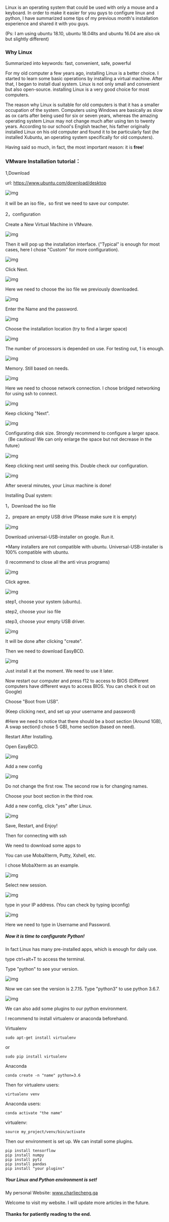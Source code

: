 Linux is an operating system that could be used with only a mouse and a keyboard. In order to make it easier for you guys to configure linux and python, I have summarized some tips of my previous month's installation experience and shared it with you guys.

(Ps: I am using ubuntu 18.10, ubuntu 18.04lts and ubuntu 16.04 are also ok but slightly different)

### Why Linux

Summarized into keywords: fast, convenient, safe, powerful

For my old computer a few years ago, installing Linux is a better choice. I started to learn some basic operations by installing a virtual machine. After that, I began to install dual system. Linux is not only small and convenient but also open-source. installing Linux is a very good choice for most computers.

The reason why Linux is suitable for old computers is that it has a smaller occupation of the system. Computers using Windows are basically as slow as ox carts after being used for six or seven years, whereas the amazing operating system Linux may not change much after using ten to twenty years. According to our school's English teacher, his father originally installed Linux on his old computer and found it to be particularly fast (he installed Xubuntu, an operating system specifically for old computers).

Having said so much, in fact, the most important reason: it is **free**!

### VMware Installation tutorial：

1,Download

url: https://www.ubuntu.com/download/desktop

![img](https://mmbiz.qpic.cn/mmbiz_jpg/TsKul87IC1sWkcl1K50LDDzwxe8mq7NbgU89Npr626J3ne4CC0P2aaOJLYSYJiatEuVMicbtLa2wVbjA2Vy98OMQ/640?wx_fmt=jpeg&tp=webp&wxfrom=5&wx_lazy=1&wx_co=1)

it will be an iso file，so first we need to save our computer.

2，configuration

Create a New Virtual Machine in VMware.

![img](https://mmbiz.qpic.cn/mmbiz_jpg/TsKul87IC1sWkcl1K50LDDzwxe8mq7Nb1LIaKmmDtte6icsPAfLJj05fOqRicJa9wIEral3cujngvqNDZNQBl6bg/640?wx_fmt=jpeg&tp=webp&wxfrom=5&wx_lazy=1&wx_co=1)

Then it will pop up the installation interface. ("Typical" is enough for most cases, here I chose "Custom" for more configuration).

![img](https://mmbiz.qpic.cn/mmbiz_jpg/TsKul87IC1sWkcl1K50LDDzwxe8mq7Nb7iaiaJicus08o4c2VjXEC1icibS66E2T7g18ay4Zh8xJSfJicibcTpb8pZCLw/640?wx_fmt=jpeg&tp=webp&wxfrom=5&wx_lazy=1&wx_co=1)

Click Next.

![img](https://mmbiz.qpic.cn/mmbiz_jpg/TsKul87IC1sWkcl1K50LDDzwxe8mq7Nb88jU4ztupXvUPlj7r09lwqI7xjCPjJZiasphfp2Z57ywRCIicicBicOoHQ/640?wx_fmt=jpeg&tp=webp&wxfrom=5&wx_lazy=1&wx_co=1)

Here we need to choose the iso file we previously downloaded. 

![img](https://mmbiz.qpic.cn/mmbiz_jpg/TsKul87IC1sWkcl1K50LDDzwxe8mq7NbOa9hWQqczwdjmRicXvsvN0Y0lAAUI2HSXSRKgWicqV1AUUj1dia33Oib6Q/640?wx_fmt=jpeg&tp=webp&wxfrom=5&wx_lazy=1&wx_co=1)

Enter the Name and the password. 

![img](https://mmbiz.qpic.cn/mmbiz_jpg/TsKul87IC1sWkcl1K50LDDzwxe8mq7Nb3mIV6RaQKrj1klal65ibqE5DtLSvgwccdFq7zw6NgJJhBadictQmtcibA/640?wx_fmt=jpeg&tp=webp&wxfrom=5&wx_lazy=1&wx_co=1)

Choose the installation location (try to find a larger space)

![img](https://mmbiz.qpic.cn/mmbiz_jpg/TsKul87IC1sWkcl1K50LDDzwxe8mq7NbDoxczFdZLwtQMA09VLjREExePVpSicGViaP6YC7kDFdkF65wibiaicSBGRw/640?wx_fmt=jpeg&tp=webp&wxfrom=5&wx_lazy=1&wx_co=1)

The number of processors is depended on use. For testing out, 1 is enough. 

![img](https://mmbiz.qpic.cn/mmbiz_jpg/TsKul87IC1sWkcl1K50LDDzwxe8mq7NbAuOB9rfFJdKuwnxhdXs1BkSM9cZuX05ac5h30bzib891gs5ntjT1qcA/640?wx_fmt=jpeg&tp=webp&wxfrom=5&wx_lazy=1&wx_co=1)

Memory. Still based on needs.

![img](https://mmbiz.qpic.cn/mmbiz_jpg/TsKul87IC1sWkcl1K50LDDzwxe8mq7NbxlicxP488WicsgDM0ibPJf4LIxQS7yIjsS7SBBLOmD80nGFrOGJxlGfNA/640?wx_fmt=jpeg&tp=webp&wxfrom=5&wx_lazy=1&wx_co=1)

Here we need to choose network connection. I chose bridged networking for  using ssh to connect.

![img](https://mmbiz.qpic.cn/mmbiz_jpg/TsKul87IC1sWkcl1K50LDDzwxe8mq7NbxoYwDuicicdl4eT24hFfAx0ldsDTfjfV78TpFyFdAibJiaUYiaiaAbybib58A/640?wx_fmt=jpeg&tp=webp&wxfrom=5&wx_lazy=1&wx_co=1)

Keep clicking "Next".

![img](https://mmbiz.qpic.cn/mmbiz_jpg/TsKul87IC1sWkcl1K50LDDzwxe8mq7NblplpxOKOwKZowGUwU0icOnUJVbtmCBjrhAuSeFX3Rr7bmexBm0uLJ0A/640?wx_fmt=jpeg&tp=webp&wxfrom=5&wx_lazy=1&wx_co=1)

Configurating disk size. Strongly recommend to configure a larger space. （Be cautious! We can only enlarge the space but not decrease in the future）

![img](https://mmbiz.qpic.cn/mmbiz_jpg/TsKul87IC1sWkcl1K50LDDzwxe8mq7NbDQibPsHvvlus86ibIbTn3t8BV1RbzgTkwCc98GkibWyAe92JpSsRGKVog/640?wx_fmt=jpeg&tp=webp&wxfrom=5&wx_lazy=1&wx_co=1)

Keep clicking next until seeing this. Double check our configuration.

![img](https://mmbiz.qpic.cn/mmbiz_jpg/TsKul87IC1sWkcl1K50LDDzwxe8mq7NbaX86Y7ONO4FeZSggTicLU5q0laE8Zh8VHGmBoqGCkkm8uSHNcfxLsBA/640?wx_fmt=jpeg&tp=webp&wxfrom=5&wx_lazy=1&wx_co=1)

After several minutes, your Linux machine is done!

Installing Dual system: 

1，Download the iso file

2，prepare an empty USB drive (Please make sure it is empty)

![img](https://mmbiz.qpic.cn/mmbiz_jpg/TsKul87IC1sWkcl1K50LDDzwxe8mq7Nb724E5TnLibmMf9dvePZgEB1JO2aiajhLYGQzDEv7FwbuxFzdVMoNKiaicA/640?wx_fmt=jpeg&tp=webp&wxfrom=5&wx_lazy=1&wx_co=1)

Download universal-USB-installer on google. Run it.

*Many installers are not compatible with ubuntu. Universal-USB-installer is 100% compatible with ubuntu. 

(I recommend to close all the anti virus programs)

![img](https://mmbiz.qpic.cn/mmbiz_jpg/TsKul87IC1sWkcl1K50LDDzwxe8mq7Nb724E5TnLibmMf9dvePZgEB1JO2aiajhLYGQzDEv7FwbuxFzdVMoNKiaicA/640?wx_fmt=jpeg&tp=webp&wxfrom=5&wx_lazy=1&wx_co=1)

Click agree.

![img](https://mmbiz.qpic.cn/mmbiz_jpg/TsKul87IC1sWkcl1K50LDDzwxe8mq7NbOAdDS6w689EcWEejia6iaWbWFfjHibLVO5Xaxxp1DY6QRKRacLVfvicLgg/640?wx_fmt=jpeg&tp=webp&wxfrom=5&wx_lazy=1&wx_co=1)

step1, choose your system (ubuntu).

step2, choose your iso file

step3, choose your empty USB driver.

![img](https://mmbiz.qpic.cn/mmbiz_jpg/TsKul87IC1sWkcl1K50LDDzwxe8mq7NbzVrLNFx0yZZQ2LcNdTQax3VT0wr92jQ5ibEbBzdNyOHP9u3O8sqAlag/640?wx_fmt=jpeg&tp=webp&wxfrom=5&wx_lazy=1&wx_co=1)

It will be done after clicking "create".

Then we need to download EasyBCD.

![img](https://mmbiz.qpic.cn/mmbiz_jpg/TsKul87IC1sWkcl1K50LDDzwxe8mq7Nbujg1sSaeIPe5PNILf3bY3GbRictgjYIgUEWDXwyPQab8vehlmicHoluQ/640?wx_fmt=jpeg&tp=webp&wxfrom=5&wx_lazy=1&wx_co=1)

Just install it at the moment. We need to use it later.

Now restart our computer and press f12 to access to BIOS (Different computers have different ways to access BIOS. You can check it out on Google)

Choose "Boot from USB".

(Keep clicking next, and set up your username and password)

#Here we need to notice that there should be a boot section (Around 1GB), A swap section(I chose 5 GB), home section (based on need).

Restart After Installing.

Open EasyBCD.

![img](https://mmbiz.qpic.cn/mmbiz_jpg/TsKul87IC1sWkcl1K50LDDzwxe8mq7NbUFkrUlWwK0yBC9PqB3y4XTQMMqWJxBoyF12kzXDUyuqzWW4VTL4kDA/640?wx_fmt=jpeg&tp=webp&wxfrom=5&wx_lazy=1&wx_co=1)

Add a new config

![img](https://mmbiz.qpic.cn/mmbiz_jpg/TsKul87IC1sWkcl1K50LDDzwxe8mq7NbictuhurC1htzcvmAgYm0VJSCEagjgnpKxclkYoOUtxB1oK9Kict9zicFA/640?wx_fmt=jpeg&tp=webp&wxfrom=5&wx_lazy=1&wx_co=1)

Do not change the first row. The second row is for changing names.

Choose your boot section in the third row.

Add a new config, click "yes" after Linux.

![img](https://mmbiz.qpic.cn/mmbiz_jpg/TsKul87IC1sWkcl1K50LDDzwxe8mq7NbWb0sJOytcRNPg94y9UicFBLYaOerWvq36bD2MLUFSKMyKqNZL2exVOQ/640?wx_fmt=jpeg&tp=webp&wxfrom=5&wx_lazy=1&wx_co=1)

Save, Restart, and Enjoy!





Then for connecting with ssh

We need to download some apps to 

You can use MobaXterm, Putty, Xshell, etc.

I chose MobaXterm as an example.

![img](https://mmbiz.qpic.cn/mmbiz_jpg/TsKul87IC1sWkcl1K50LDDzwxe8mq7NbnzQxHylqJN9cjLFLRrmxJq0xvOEN7NMXzibiaHtxhwWmxN3ua1vchibEA/640?wx_fmt=jpeg&tp=webp&wxfrom=5&wx_lazy=1&wx_co=1)

Select new session.

![img](https://mmbiz.qpic.cn/mmbiz_jpg/TsKul87IC1sWkcl1K50LDDzwxe8mq7NbkB5hBDkvj1DeftaCZNBQaSzTXGuotxksPGf87IRM4xzgdXKXn9Vfgg/640?wx_fmt=jpeg&tp=webp&wxfrom=5&wx_lazy=1&wx_co=1)

type in your IP address. (You can check by typing ipconfig)

![img](https://mmbiz.qpic.cn/mmbiz_jpg/TsKul87IC1sWkcl1K50LDDzwxe8mq7NbBzJrICWENsdV4P7eib6Ptg5PD41WFths10iaOVCgVCUF1Ny39yMOyYXw/640?wx_fmt=jpeg&tp=webp&wxfrom=5&wx_lazy=1&wx_co=1)

Here we need to type in Username and Password.



##### Now it is time to configurate Python!

In fact Linux has many pre-installed apps, which is enough for daily use.

type ctrl+alt+T to access the terminal. 

Type "python" to see your version.

![img](https://mmbiz.qpic.cn/mmbiz_jpg/TsKul87IC1sWkcl1K50LDDzwxe8mq7NbZxbpLdzxPibmX3qIp09rab0UIC6sTgxX9rqQvwoYO98sD8VjNs6m86A/640?wx_fmt=jpeg&tp=webp&wxfrom=5&wx_lazy=1&wx_co=1)

Now we can see the version is 2.7.15. Type "python3" to use python 3.6.7.

![img](https://mmbiz.qpic.cn/mmbiz_jpg/TsKul87IC1sWkcl1K50LDDzwxe8mq7NbcyorkQFBEHnE00YNOOCXY3iciczoZZD1OXV4MOTSLVAI3JxSQOgDoYSQ/640?wx_fmt=jpeg&tp=webp&wxfrom=5&wx_lazy=1&wx_co=1)

We can also add some plugins to our python environment.

I recommend to install virtualenv or anaconda beforehand. 

Virtualenv

```
sudo apt-get install virtualenv
```

or

```
sudo pip install virtualenv
```

Anaconda

```
conda create -n "name" python=3.6
```

Then for virtualenv users:

```
virtualenv venv
```

Anaconda users:

```
conda activate "the name"
```

virtualenv:

```
source my_project/venv/bin/activate
```

Then our environment is set up. We can install some plugins.

```
pip install tensorflow
pip install numpy
pip install pytz
pip install pandas
pip install "your plugins"
```

##### Your Linux and Python environment is set!



My personal Website: www.charliecheng.ga

Welcome to visit my website. I will update more articles in the future.



#### Thanks for patiently reading to the end.